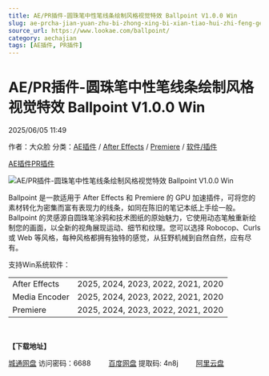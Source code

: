 ```yaml
---
title: AE/PR插件-圆珠笔中性笔线条绘制风格视觉特效 Ballpoint V1.0.0 Win
slug: ae-prcha-jian-yuan-zhu-bi-zhong-xing-bi-xian-tiao-hui-zhi-feng-ge-shi-jue-te-xiao-ballpoint-v1-0-0-win
source_url: https://www.lookae.com/ballpoint/
category: aechajian
tags: [AE插件, PR插件]
---
```

# AE/PR插件-圆珠笔中性笔线条绘制风格视觉特效 Ballpoint V1.0.0 Win

2025/06/05 11:49

作者：大众脸
分类：[AE插件](https://www.lookae.com/after-effects/aechajian/) / [After Effects](https://www.lookae.com/after-effects/) / [Premiere](https://www.lookae.com/qitarjcj/premierezy/) / [软件/插件](https://www.lookae.com/qitarjcj/)

[AE插件](https://www.lookae.com/tag/ae%e6%8f%92%e4%bb%b6/)[PR插件](https://www.lookae.com/tag/pr%e6%8f%92%e4%bb%b6/)

![AE/PR插件-圆珠笔中性笔线条绘制风格视觉特效 Ballpoint V1.0.0 Win](https://www.lookae.com/wp-content/uploads/2025/06/Ballpoint.jpg "AE/PR插件-圆珠笔中性笔线条绘制风格视觉特效 Ballpoint V1.0.0 Win-LookAE.com")

Ballpoint 是一款适用于 After Effects 和 Premiere 的 GPU 加速插件，可将您的素材转化为密集而富有表现力的线条，如同在陈旧的笔记本纸上手绘一般。Ballpoint 的灵感源自圆珠笔涂鸦和技术图纸的原始魅力，它使用动态笔触重新绘制您的画面，以全新的视角展现运动、细节和纹理。您可以选择 Robocop、Curls 或 Web 等风格，每种风格都拥有独特的感觉，从狂野机械到自然自然，应有尽有。

支持Win系统软件：

|  |  |
| --- | --- |
| After Effects | 2025, 2024, 2023, 2022, 2021, 2020 |
| Media Encoder | 2025, 2024, 2023, 2022, 2021, 2020 |
| Premiere | 2025, 2024, 2023, 2022, 2021, 2020 |

[﻿](http://cloud.video.taobao.com/play/u/null/p/1/e/6/t/1/521801715696.mp4)

**【下载地址】**

[城通网盘](https://url70.ctfile.com/f/2827370-1512148009-f86d50?p=4431) 访问密码：6688         [百度网盘](https://pan.baidu.com/s/1_L_0lI4Z_UNrDyIjzOIbDA?pwd=4n8j) 提取码: 4n8j         [阿里云盘](https://www.alipan.com/s/giM9QYKmCXa)
